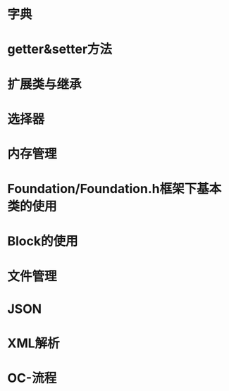 # 字典

# getter&setter方法

# 扩展类与继承

# 选择器

# 内存管理

# Foundation\/Foundation.h框架下基本类的使用

# Block的使用

# 文件管理

# JSON

# XML解析

# OC-流程

